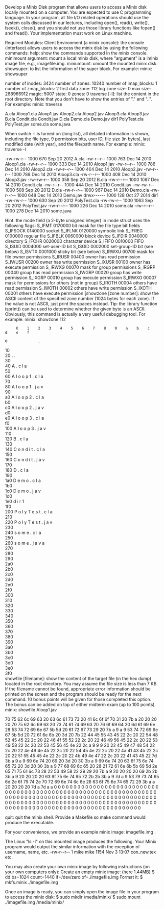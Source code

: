 Develop a Minix Disk program that allows users to access a Minix disk locally mounted on a computer. You are expected to use C programming language. In your program, all file I/O related operations should use the system calls discussed in our lectures, including open(), read(), write(), lseek(), close(), and you should not use those library functions like fopen() and fread(). Your implementation must work on Linux machine.

Required Modules:
Client Environment (a minix console): the console (interface) allows users to access the minix disk by using the following commands:
help: show the commands supported in the minix console.
minimount argument: mount a local minix disk, where "argument" is a iminix image file, e.g., imagefile.img.
miniumount: umount the mounted minix disk.
showsuper: to list the information of the super block. For example:
minix: showsuper

number of inodes: 	3424
number of zones: 	10240
number of imap_blocks: 	1
number of zmap_blocks: 	2
first data zone: 	112
log zone size: 		0
max size: 		268966912
magic: 			5007
state: 			0
zones: 			0
traverse [-l]: list the content in the root directory. Note that you don't have to show the entries of "." and "..". For example:
minix: traverse

A.cla
Aloop1.cla
Aloop1.jav
Aloop2.cla
Aloop2.jav
Aloop3.cla
Aloop3.jav
B.cla
Condit.cla
Condit.jav
D.cla
Demo.cla
Demo.jav
dir1
PolyTest.cla
PolyTest.jav
some.cla
some.java

When switch -l is turned on (long list), all detailed information is shown, including the file type, 9 permission bits, user ID, file size (in bytes), last modified date (with year), and the file/path name. For example:
minix: traverse -l

-rw-rw-r-- 1000 670 Sep 20  2012 A.cla
-rw-r--r-- 1000 763 Dec 14  2010 Aloop1.cla
-rw-r--r-- 1000 333 Dec 14  2010 Aloop1.jav
-rw-r--r-- 1000 786 Dec 14  2010 Aloop2.cla
-rw-r--r-- 1000 404 Dec 14  2010 Aloop2.jav
-rw-r--r-- 1000 786 Dec 14  2010 Aloop3.cla
-rw-r--r-- 1000 408 Dec 14  2010 Aloop3.jav
-rw-rw-r-- 1000 358 Sep 20  2012 B.cla
-rw-r--r-- 1000 1067 Dec 14  2010 Condit.cla
-rw-r--r-- 1000 444 Dec 14  2010 Condit.jav
-rw-rw-r-- 1000 508 Sep 20  2012 D.cla
-rw-r--r-- 1000 967 Dec 14  2010 Demo.cla
-rw-r--r-- 1000 648 Dec 14  2010 Demo.jav
drwx------ 1000 128 Oct 27  2014 dir1
-rw-rw-r-- 1000 630 Sep 20  2012 PolyTest.cla
-rw-rw-r-- 1000 1063 Sep 20  2012 PolyTest.jav
-rw-r--r-- 1000 226 Dec 14  2010 some.cla
-rw-r--r-- 1000 278 Dec 14  2010 some.java


Hint: the mode field (a 2-byte unsigned integer) in inode struct uses the following flags:
           S_IFMT     0170000   bit mask for the file type bit fields
           S_IFSOCK   0140000   socket
           S_IFLNK    0120000   symbolic link
           S_IFREG    0100000   regular file
           S_IFBLK    0060000   block device
           S_IFDIR    0040000   directory
           S_IFCHR    0020000   character device
           S_IFIFO    0010000   FIFO
           S_ISUID    0004000   set-user-ID bit
           S_ISGID    0002000   set-group-ID bit (see below)
           S_ISVTX    0001000   sticky bit (see below)
           S_IRWXU    00700     mask for file owner permissions
           S_IRUSR    00400     owner has read permission
           S_IWUSR    00200     owner has write permission
           S_IXUSR    00100     owner has execute permission
           S_IRWXG    00070     mask for group permissions
           S_IRGRP    00040     group has read permission
           S_IWGRP    00020     group has write permission
           S_IXGRP    00010     group has execute permission
           S_IRWXO    00007     mask for permissions for others (not in group)
           S_IROTH    00004     others have read permission
           S_IWOTH    00002     others have write permission
           S_IXOTH    00001     others have execute permission
[showzone [zone number]: show the ASCII content of the specified zone number (1024 bytes for each zone). If the value is not ASCII, just print the spaces instead. Tip: the library function isprint() can be used to determine whether the given byte is an ASCII. Obviously, this command is actually a very useful debugging tool. For example:
minix: showzone 112

         0    1    2    3    4    5    6    7    8    9    a    b    c    d    e    f

    0              .                                                                 
   10                                                                                
   20              .    .                                                            
   30                                                                                
   40              A    .    c    l    a                                             
   50                                                                                
   60              A    l    o    o    p    1    .    c    l    a                    
   70                                                                                
   80              A    l    o    o    p    1    .    j    a    v                    
   90                                                                                
   a0              A    l    o    o    p    2    .    c    l    a                    
   b0                                                                                
   c0              A    l    o    o    p    2    .    j    a    v                    
   d0                                                                                
   e0              A    l    o    o    p    3    .    c    l    a                    
   f0                                                                                
  100              A    l    o    o    p    3    .    j    a    v                    
  110                                                                                
  120              B    .    c    l    a                                             
  130                                                                                
  140              C    o    n    d    i    t    .    c    l    a                    
  150                                                                                
  160              C    o    n    d    i    t    .    j    a    v                    
  170                                                                                
  180              D    .    c    l    a                                             
  190                                                                                
  1a0              D    e    m    o    .    c    l    a                              
  1b0                                                                                
  1c0              D    e    m    o    .    j    a    v                              
  1d0                                                                                
  1e0              d    i    r    1                                                  
  1f0                                                                                
  200              P    o    l    y    T    e    s    t    .    c    l    a          
  210                                                                                
  220              P    o    l    y    T    e    s    t    .    j    a    v          
  230                                                                                
  240              s    o    m    e    .    c    l    a                              
  250                                                                                
  260              s    o    m    e    .    j    a    v    a                         
  270                                                                                
  280                                                                                
  290                                                                                
  2a0                                                                                
  2b0                                                                                
  2c0                                                                                
  2d0                                                                                
  2e0                                                                                
  2f0                                                                                
  300                                                                                
  310                                                                                
  320                                                                                
  330                                                                                
  340                                                                                
  350                                                                                
  360                                                                                
  370                                                                                
  380                                                                                
  390                                                                                
  3a0                                                                                
  3b0                                                                                
  3c0                                                                                
  3d0                                                                                
  3e0                                                                                
  3f0           
showfile [filename]: show the content of the target file (in the hex dump) located in the root directory. You may assume the file size is less than 7 KB. If the filename cannot be found, appropriate error information should be printed on the screen and the program should be ready for the next command. 10 bonus points will be given for those completed this option. The bonus can be added on top of either midterm exam (up to 100 points).
minix: showfile Aloop1.jav

   70   75   62   6c   69   63   20   63   6c   61   73   73   20   41   6c   6f
   6f   70   31   20   7b    a   20   20   20   20   70   75   62   6c   69   63
   20   73   74   61   74   69   63   20   76   6f   69   64   20   6d   61   69
   6e   28   53   74   72   69   6e   67   5b   5d   20   61   72   67   73   29
   20   7b    a    9    a    9   53   74   72   69   6e   67   5b   5d   20   72
   61   6e   6b   20   3d   20   7b   22   44   45   55   43   45   22   2c   20
   22   54   48   52   45   45   22   2c   20   22   46   4f   55   52   22   2c
   20   22   46   49   56   45   22   2c   20   22   53   49   58   22   2c   20
   22   53   45   56   45   4e   22   2c    a    9    9    9   20   22   45   49
   47   48   54   22   2c   20   22   4e   49   4e   45   22   2c   20   22   54
   45   4e   22   2c   20   22   4a   41   43   4b   22   2c   20   22   51   55
   45   45   4e   22   2c   20   22   4b   49   4e   47   22   2c   20   22   41
   43   45   22   7d   3b    a    9    a    9   69   6e   74   20   69   20   3d
   20   30   3b    a    9   69   6e   74   20   63   6f   75   6e   74   65   72
   20   3d   20   30   3b    a    9   77   68   69   6c   65   20   28   21   72
   61   6e   6b   5b   69   5d   2e   65   71   75   61   6c   73   28   22   53
   49   58   22   29   29   20   7b    a    9   20   20   20   20   69   2b   2b
   3b    a    9   20   20   20   20   63   6f   75   6e   74   65   72   2b   2b
   3b    a    9   7d    a    9   53   79   73   74   65   6d   2e   6f   75   74
   2e   70   72   69   6e   74   6c   6e   28   63   6f   75   6e   74   65   72
   29   3b    a    a   20   20   20   20   7d    a   7d    a    a    0    0    0
    0    0    0    0    0    0    0    0    0    0    0    0    0    0    0    0
    0    0    0    0    0    0    0    0    0    0    0    0    0    0    0    0
    0    0    0    0    0    0    0    0    0    0    0    0    0    0    0    0
    0    0    0    0    0    0    0    0    0    0    0    0    0    0    0    0
    0    0    0    0    0    0    0    0    0    0    0    0    0    0    0    0
    0    0    0    0    0    0    0    0    0    0    0    0    0    0    0    0
    0    0    0    0    0    0    0    0    0    0    0    0    0    0    0    0
    0    0    0    0    0    0    0    0    0    0    0    0    0    0    0    0
    0    0    0    0    0    0    0    0    0    0    0    0    0    0    0    0
    0    0    0    0    0    0    0    0    0    0    0    0    0    0    0    0
    0    0    0    0    0    0    0    0    0    0    0    0    0    0    0    0

quit: quit the minix shell.
Provide a Makefile so make command would produce the executable.

For your convenience, we provide an example minix image:  imagefile.img . 

The Linux "ls -l" on this mounted image produces the following. Your Minix program would output the similar information with the exception of username, name, etc.
-rw-r--r-- 1 mike mike 1154 Nov  3 13:07 con_new.tex
etc.

You may also create your own minix image by following instructions (on your own computers only):
Create an empty minix image: (here 1.44MB)
 $ dd bs=1024 count=1440 if=/dev/zero of=./imagefile.img
Format it:
 $ mkfs.minix ./imagefile.img 

Once an image is ready, you can simply open the image file in your program to access the minix disk:
 $ sudo mkdir /media/minix/ 
 $ sudo mount ./imagefile.img /media/minix/
